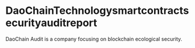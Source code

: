 # DaoChainTechnologysmartcontractsecurityauditreport
DaoChain Audit is a company focusing on blockchain ecological security. 
